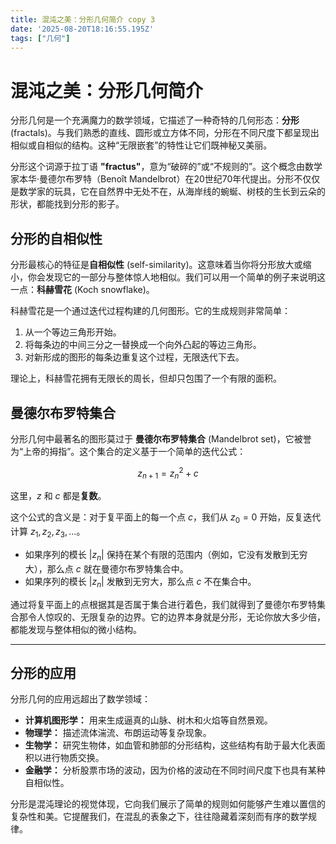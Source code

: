 ```yaml
---
title: 混沌之美：分形几何简介 copy 3
date: '2025-08-20T18:16:55.195Z'
tags: ["几何"]
---
```

# 混沌之美：分形几何简介

分形几何是一个充满魔力的数学领域，它描述了一种奇特的几何形态：**分形** (fractals)。与我们熟悉的直线、圆形或立方体不同，分形在不同尺度下都呈现出相似或自相似的结构。这种“无限嵌套”的特性让它们既神秘又美丽。

分形这个词源于拉丁语 **"fractus"**，意为“破碎的”或“不规则的”。这个概念由数学家本华·曼德尔布罗特（Benoît Mandelbrot）在20世纪70年代提出。分形不仅仅是数学家的玩具，它在自然界中无处不在，从海岸线的蜿蜒、树枝的生长到云朵的形状，都能找到分形的影子。

## 分形的自相似性

分形最核心的特征是**自相似性** (self-similarity)。这意味着当你将分形放大或缩小，你会发现它的一部分与整体惊人地相似。我们可以用一个简单的例子来说明这一点：**科赫雪花** (Koch snowflake)。

科赫雪花是一个通过迭代过程构建的几何图形。它的生成规则非常简单：

1.  从一个等边三角形开始。
2.  将每条边的中间三分之一替换成一个向外凸起的等边三角形。
3.  对新形成的图形的每条边重复这个过程，无限迭代下去。

理论上，科赫雪花拥有无限长的周长，但却只包围了一个有限的面积。

## 曼德尔布罗特集合

分形几何中最著名的图形莫过于 **曼德尔布罗特集合** (Mandelbrot set)，它被誉为“上帝的拇指”。这个集合的定义基于一个简单的迭代公式：

$$z_{n+1} = z_n^2 + c$$

这里，$z$ 和 $c$ 都是**复数**。

这个公式的含义是：对于复平面上的每一个点 $c$，我们从 $z_0 = 0$ 开始，反复迭代计算 $z_1, z_2, z_3, ...$。

* 如果序列的模长 $|z_n|$ 保持在某个有限的范围内（例如，它没有发散到无穷大），那么点 $c$ 就在曼德尔布罗特集合中。
* 如果序列的模长 $|z_n|$ 发散到无穷大，那么点 $c$ 不在集合中。

通过将复平面上的点根据其是否属于集合进行着色，我们就得到了曼德尔布罗特集合那令人惊叹的、无限复杂的边界。它的边界本身就是分形，无论你放大多少倍，都能发现与整体相似的微小结构。

---

## 分形的应用

分形几何的应用远超出了数学领域：

* **计算机图形学：** 用来生成逼真的山脉、树木和火焰等自然景观。
* **物理学：** 描述流体湍流、布朗运动等复杂现象。
* **生物学：** 研究生物体，如血管和肺部的分形结构，这些结构有助于最大化表面积以进行物质交换。
* **金融学：** 分析股票市场的波动，因为价格的波动在不同时间尺度下也具有某种自相似性。

分形是混沌理论的视觉体现，它向我们展示了简单的规则如何能够产生难以置信的复杂性和美。它提醒我们，在混乱的表象之下，往往隐藏着深刻而有序的数学规律。

